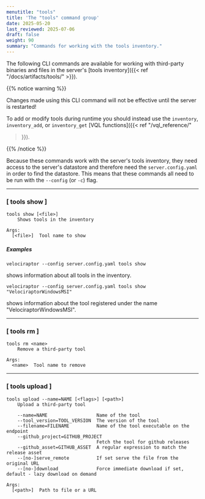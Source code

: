 ```yaml
---
menutitle: "tools"
title: 'The "tools" command group'
date: 2025-05-20
last_reviewed: 2025-07-06
draft: false
weight: 90
summary: "Commands for working with the tools inventory."
---
```


The following CLI commands are available for working with third-party binaries
and files in the server's
[tools inventory]({{< ref "/docs/artifacts/tools/" >}}).

{{% notice warning %}}

Changes made using this CLI command will not be effective until the server is
restarted!

To add or modify tools during runtime you should instead use the `inventory`,
`inventory_add`, or `inventory_get` [VQL functions]({{< ref "/vql_reference/"
>}}).

{{% /notice %}}

Because these commands work with the server's tools inventory, they need access
to the server's datastore and therefore need the `server.config.yaml` in order
to find the datastore. This means that these commands all need to be run with
the `--config` (or `-c`) flag.

---

### [ tools show ]

```text
tools show [<file>]
    Shows tools in the inventory

Args:
  [<file>]  Tool name to show
```

##### Examples

```text
velociraptor --config server.config.yaml tools show
```
shows information about all tools in the inventory.

```text
velociraptor --config server.config.yaml tools show "VelociraptorWindowsMSI"
```
shows information about the tool registered under the name
"VelociraptorWindowsMSI".

---

### [ tools rm ]

```text
tools rm <name>
    Remove a third-party tool

Args:
  <name>  Tool name to remove
```

---

### [ tools upload ]

```text
tools upload --name=NAME [<flags>] [<path>]
    Upload a third-party tool

    --name=NAME                  Name of the tool
    --tool_version=TOOL_VERSION  The version of the tool
    --filename=FILENAME          Name of the tool executable on the endpoint
    --github_project=GITHUB_PROJECT
                                 Fetch the tool for github releases
    --github_asset=GITHUB_ASSET  A regular expression to match the release asset
    --[no-]serve_remote          If set serve the file from the original URL
    --[no-]download              Force immediate download if set, default - lazy download on demand

Args:
  [<path>]  Path to file or a URL
```